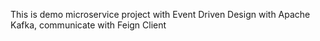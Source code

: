 This is demo microservice project with Event Driven Design with Apache Kafka, communicate with Feign Client
